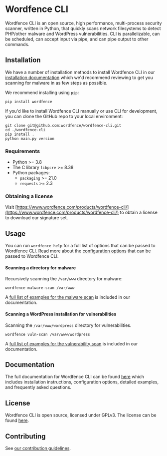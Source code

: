 # Wordfence CLI

 Wordfence CLI is an open source, high performance, multi-process security scanner, written in Python, that quickly scans network filesystems to detect PHP/other malware and WordPress vulnerabilities. CLI is parallelizable, can be scheduled, can accept input via pipe, and can pipe output to other commands.

## Installation

We have a number of installation methods to install Wordfence CLI in our [installation documentation](https://github.com/wordfence/wordfence-cli/blob/v4.0.2/docs/Installation.md) which we'd recommend reviewing to get you scanning for malware in as few steps as possible. 

We recommend installing using `pip`:

	pip install wordfence

If you'd like to install Wordfence CLI manually or use CLI for development, you can clone the GitHub repo to your local environment:

	git clone git@github.com:wordfence/wordfence-cli.git
	cd ./wordfence-cli
	pip install .
	python main.py version

### Requirements

- Python >= 3.8
- The C library `libpcre` >= 8.38
- Python packages:
	- `packaging` >= 21.0 
	- `requests` >= 2.3

### Obtaining a license

Visit [https://www.wordfence.com/products/wordfence-cli/](https://www.wordfence.com/products/wordfence-cli/) to obtain a license to download our signature set.

## Usage

You can run `wordfence help` for a full list of options that can be passed to Wordfence CLI. Read more about the [configuration options](https://github.com/wordfence/wordfence-cli/blob/v4.0.2/docs/Configuration.md) that can be passed to Wordfence CLI.

#### Scanning a directory for malware

Recursively scanning the `/var/www` directory for malware:

	wordfence malware-scan /var/www

A [full list of examples for the malware scan](https://github.com/wordfence/wordfence-cli/blob/v4.0.2/docs/malware-scan/Examples.md) is included in our documentation.

#### Scanning a WordPress installation for vulnerabilities

Scanning the `/var/www/wordpress` directory for vulnerabilities. 

	wordfence vuln-scan /var/www/wordpress

A [full list of examples for the vulnerability scan](https://github.com/wordfence/wordfence-cli/blob/v4.0.2/docs/vuln-scan/Examples.md) is included in our documentation.

## Documentation

The full documentation for Wordfence CLI can be found [here](https://github.com/wordfence/wordfence-cli/blob/v4.0.2/docs/) which includes installation instructions, configuration options, detailed examples, and frequently asked questions.

## License

Wordfence CLI is open source, licensed under GPLv3. The license can be found [here](https://github.com/wordfence/wordfence-cli/blob/v4.0.2/LICENSE).

## Contributing

See [our contribution guidelines](https://github.com/wordfence/wordfence-cli/blob/v4.0.2/CONTRIBUTING.md).
